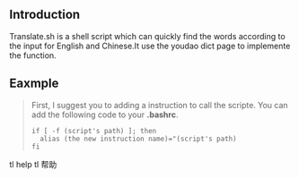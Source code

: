 ## Introduction
Translate.sh is a shell script which can quickly find the words according to the input for English and Chinese.It use the youdao dict page to implemente the function.

## Eaxmple
> First, I suggest you to adding a instruction to call the scripte. You can add the following  code to your **.bashrc**.
>```shell
>if [ -f (script's path) ]; then
>	alias (the new instruction name)="(script's path)
>fi
>```
tl help
tl 帮助



